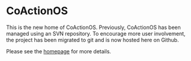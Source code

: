 CoActionOS
==========

This is the new home of CoActionOS.  Previously, CoActionOS has been managed using an SVN repository.  To encourage more user involvement, the project has been migrated to git and is now hosted here on Github.

Please see the [homepage](http://coactionos.com) for more details.
